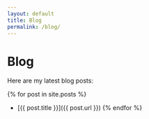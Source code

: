 ```yaml
---
layout: default
title: Blog
permalink: /blog/
---
```


# Blog

Here are my latest blog posts:

{% for post in site.posts %}
  * [{{ post.title }}]({{ post.url }})
{% endfor %}
